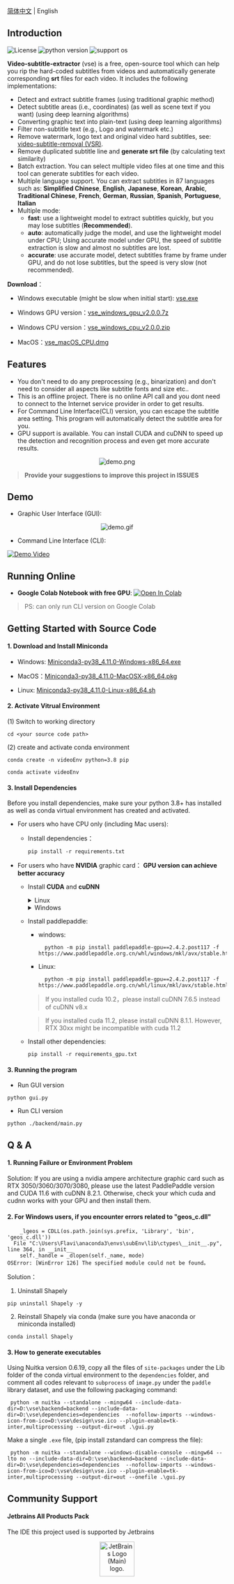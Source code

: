 [简体中文](README.md) | English

## Introduction

![License](https://img.shields.io/badge/License-Apache%202-red.svg)
![python version](https://img.shields.io/badge/Python-3.8+-blue.svg)
![support os](https://img.shields.io/badge/OS-Windows/macOS/Linux-green.svg)

**Video-subtitle-extractor** (vse) is a free, open-source tool which can help you rip the hard-coded subtitles from videos and automatically generate corresponding **srt** files for each video.  It includes the following implementations:

- Detect and extract subtitle frames (using traditional graphic method)
- Detect subtitle areas (i.e., coordinates) (as well as scene text if you want) (using deep learning algorithms)
- Converting graphic text into plain-text (using deep learning algorithms)
- Filter non-subtitle text (e.g., Logo and watermark etc.)
- Remove watermark, logo text and original video hard subtitles, see: [video-subtitle-removal (VSR)](https://github.com/YaoFANGUK/video-subtitle-remover/tree/main).
- Remove duplicated subtitle line and **generate srt file** (by calculating text similarity)
- Batch extraction. You can select multiple video files at one time and this tool can generate subtitles for each video.
- Multiple language support. You can extract subtitles in 87 languages such as: **Simplified Chinese**, **English**, 
  **Japanese**, **Korean**, **Arabic**, **Traditional Chinese**, **French**, **German**, **Russian**, **Spanish**, 
  **Portuguese**, **Italian**
- Multiple mode:
  - **fast**: use a lightweight model to extract subtitles quickly, but you may lose subtitles (**Recommended**).
  - **auto**: automatically judge the model, and use the lightweight model under CPU; Using accurate model under GPU, the speed of subtitle extraction is slow and almost no subtitles are lost.
  - **accurate**: use accurate model, detect subtitles frame by frame under GPU, and do not lose subtitles, but the speed is very slow (not recommended).

**Download**：

- Windows executable (might be slow when initial start): <a href="https://github.com/YaoFANGUK/video-subtitle-extractor/releases/download/2.0.0/vse.exe">vse.exe</a> 

- Windows GPU version：<a href="https://github.com/YaoFANGUK/video-subtitle-extractor/releases/download/2.0.0/vse_windows_gpu_v2.0.0.7z">vse_windows_gpu_v2.0.0.7z</a>

- Windows CPU version：<a href="https://github.com/YaoFANGUK/video-subtitle-extractor/releases/download/2.0.0/vse_windows_cpu_v2.0.0.zip">vse_windows_cpu_v2.0.0.zip</a>

- MacOS：<a href="https://github.com/YaoFANGUK/video-subtitle-extractor/releases/download/0.1.0/vse_macOS_CPU.dmg">vse_macOS_CPU.dmg</a>

## Features

- You don't need to do any preprocessing (e.g., binarization) and don't need to consider all aspects like subtitle fonts and size etc..
- This is an offline project. There is no online API call and you dont need to connect to the Internet service provider in order to get results. 
- For Command Line Interface(CLI) version, you can escape the subtitle area setting. This program will automatically detect the subtitle area for you.
- GPU support is available. You can install CUDA and cuDNN to speed up the detection and recognition process and even get more accurate results.

<p style="text-align:center;"><img src="https://github.com/YaoFANGUK/video-subtitle-extractor/raw/main/design/demo.png" alt="demo.png"/></p>

> **Provide your suggestions to improve this project in ISSUES**


## Demo

- Graphic User Interface (GUI):

<p style="text-align:center;"><img src="https://github.com/YaoFANGUK/video-subtitle-extractor/raw/main/design/demo.gif" alt="demo.gif"/></p>


- Command Line Interface (CLI): 

[![Demo Video](https://s1.ax1x.com/2020/10/05/0JWVeJ.png)](https://www.bilibili.com/video/BV1t5411h78J "Demo Video")


## Running Online

- **Google Colab Notebook with free GPU**: <a href="https://colab.research.google.com/github/YaoFANGUK/video-subtitle-extractor/blob/main/google_colab_en.ipynb"><img src="https://colab.research.google.com/assets/colab-badge.svg" alt="Open In Colab"></a>

> PS: can only run CLI version on Google Colab


## Getting Started with Source Code 

#### 1. Download and Install Miniconda 

- Windows: <a href="https://repo.anaconda.com/miniconda/Miniconda3-py38_4.11.0-Windows-x86_64.exe">Miniconda3-py38_4.11.0-Windows-x86_64.exe</a>

- MacOS：<a href="https://repo.anaconda.com/miniconda/Miniconda3-py38_4.11.0-MacOSX-x86_64.pkg">Miniconda3-py38_4.11.0-MacOSX-x86_64.pkg</a>

- Linux: <a href="https://repo.anaconda.com/miniconda/Miniconda3-py38_4.11.0-Linux-x86_64.sh">Miniconda3-py38_4.11.0-Linux-x86_64.sh</a>


#### 2. Activate Vitrual Environment

(1) Switch to working directory
```shell
cd <your source code path>
```

(2) create and activate conda environment
```shell
conda create -n videoEnv python=3.8 pip
```

```shell
conda activate videoEnv  
```


#### 3. Install Dependencies

Before you install dependencies, make sure your python 3.8+ has installed as well as conda virtual environment has created and activated.

- For users who have CPU only (including Mac users): 

  - Install dependencies：

    ```shell
    pip install -r requirements.txt
    ```


- For users who have **NVIDIA** graphic card： **GPU version can achieve better accuracy**

  - Install **CUDA** and **cuDNN**

      <details>
          <summary>Linux</summary>
          <h5>(1) Download CUDA 11.7</h5>
          <pre><code>wget https://developer.download.nvidia.com/compute/cuda/11.7.0/local_installers/cuda_11.7.0_515.43.04_linux.run</code></pre>
          <h5>(2) Install CUDA 11.7</h5>
          <pre><code>sudo sh cuda_11.7.0_515.43.04_linux.run</code></pre>
          <p>1. Input accept</p>
          <img src="https://i.328888.xyz/2023/03/31/iwVoeH.png" width="500" alt="">
          <p>2. make sure CUDA Toolkit 11.7 is chosen (If you have already installed driver, do not select Driver)</p>
          <img src="https://i.328888.xyz/2023/03/31/iwVThJ.png" width="500" alt="">
          <p>3. Add environment variables</p>
          <p>add the following content in  <strong>~/.bashrc</strong></p>
          <pre><code># CUDA
      export PATH=/usr/local/cuda-11.7/bin${PATH:+:${PATH}}
      export LD_LIBRARY_PATH=/usr/local/cuda-11.7/lib64${LD_LIBRARY_PATH:+:${LD_LIBRARY_PATH}}</code></pre>
          <p>Make sure it works</p>
          <pre><code>source ~/.bashrc</code></pre>
          <h5>(3) Download cuDNN 8.4.1</h5>
          <p><a href="https://github.com/YaoFANGUK/video-subtitle-extractor/releases/download/1.0.0/cudnn-linux-x86_64-8.4.1.50_cuda11.6-archive.tar.xz">cudnn-linux-x86_64-8.4.1.50_cuda11.6-archive.tar.xz</a></p>
          <h5>(4) Install cuDNN 8.4.1</h5>
          <pre><code> tar -xf cudnn-linux-x86_64-8.4.1.50_cuda11.6-archive.tar.xz
     mv cudnn-linux-x86_64-8.4.1.50_cuda11.6-archive cuda
     sudo cp ./cuda/include/* /usr/local/cuda-11.7/include/
     sudo cp ./cuda/lib/* /usr/local/cuda-11.7/lib64/
     sudo chmod a+r /usr/local/cuda-11.7/lib64/*
     sudo chmod a+r /usr/local/cuda-11.7/include/*</code></pre>
      </details>

      <details>
          <summary>Windows</summary>
          <h5>(1) Download CUDA 11.7</h5>
          <a href="https://developer.download.nvidia.com/compute/cuda/11.7.0/local_installers/cuda_11.7.0_516.01_windows.exe">cuda_11.7.0_516.01_windows.exe</a>
          <h5>(2) Install CUDA 11.7</h5>
          <h5>(3) Download cuDNN 8.2.4</h5>
          <p><a href="https://github.com/YaoFANGUK/video-subtitle-extractor/releases/download/1.0.0/cudnn-windows-x64-v8.2.4.15.zip">cudnn-windows-x64-v8.2.4.15.zip</a></p>
          <h5>(4) Install cuDNN 8.2.4</h5>
          <p>
             unzip "cudnn-windows-x64-v8.2.4.15.zip", then move all files in "bin, include, lib" in cuda 
      directory to C:\Program Files\NVIDIA GPU Computing Toolkit\CUDA\v11.7\
          </p>
      </details>


  - Install paddlepaddle:
    - windows:

      ```shell
        python -m pip install paddlepaddle-gpu==2.4.2.post117 -f https://www.paddlepaddle.org.cn/whl/windows/mkl/avx/stable.html
      ```

    - Linux:

      ```shell
        python -m pip install paddlepaddle-gpu==2.4.2.post117 -f https://www.paddlepaddle.org.cn/whl/linux/mkl/avx/stable.html
      ```

    > If you installed cuda 10.2，please install cuDNN 7.6.5 instead of cuDNN v8.x

    > If you installed cuda 11.2, please install cuDNN 8.1.1. However, RTX 30xx might be incompatible with cuda 11.2

  - Install other dependencies:

    ```shell
    pip install -r requirements_gpu.txt
    ```



#### 3. Running the program

- Run GUI version

```shell
python gui.py
```

- Run CLI version

```shell    
python ./backend/main.py
```

## Q & A

#### 1. Running Failure or Environment Problem 

Solution: If you are using a nvidia ampere architecture graphic card such as RTX 3050/3060/3070/3080, please use the latest PaddlePaddle version and CUDA 11.6 with cuDNN 8.2.1. Otherwise, check your which cuda and cudnn works with your GPU and then install them.

  
#### 2. For Windows users, if you encounter errors related to "geos_c.dll"

```text
    _lgeos = CDLL(os.path.join(sys.prefix, 'Library', 'bin', 'geos_c.dll'))
  File "C:\Users\Flavi\anaconda3\envs\subEnv\lib\ctypes\__init__.py", line 364, in __init__
    self._handle = _dlopen(self._name, mode)
OSError: [WinError 126] The specified module could not be found。
```

Solution：

1) Uninstall Shapely

```shell
pip uninstall Shapely -y
```

2) Reinstall Shapely via conda (make sure you have anaconda or miniconda installed)

```shell
conda install Shapely             
```


#### 3. How to generate executables
Using Nuitka version 0.6.19, copy all the files of ```site-packages``` under the Lib folder of the conda virtual environment to the ```dependencies``` folder, and comment all codes relevant to ```subprocess``` of ```image.py``` under the ```paddle``` library dataset, and use the following packaging command:

```shell
 python -m nuitka --standalone --mingw64 --include-data-dir=D:\vse\backend=backend --include-data-dir=D:\vse\dependencies=dependencies  --nofollow-imports --windows-icon-from-ico=D:\vse\design\vse.ico --plugin-enable=tk-inter,multiprocessing --output-dir=out .\gui.py
```

Make a single ```.exe``` file, (pip install zstandard can compress the file):

```shell
 python -m nuitka --standalone --windows-disable-console --mingw64 --lto no --include-data-dir=D:\vse\backend=backend --include-data-dir=D:\vse\dependencies=dependencies  --nofollow-imports --windows-icon-from-ico=D:\vse\design\vse.ico --plugin-enable=tk-inter,multiprocessing --output-dir=out --onefile .\gui.py
```


## Community Support

#### Jetbrains All Products Pack
The IDE this project used is supported by Jetbrains
<div align=center>
  <a href="https://jb.gg/OpenSourceSupport"><img src="https://resources.jetbrains.com/storage/products/company/brand/logos/jb_beam.png" alt="JetBrains Logo (Main) logo." width="80"></a>
</div>

